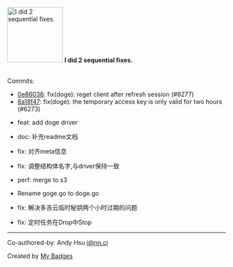 <img src="https://my-badges.github.io/my-badges/fix-2.png" alt="I did 2 sequential fixes." title="I did 2 sequential fixes." width="128">
<strong>I did 2 sequential fixes.</strong>
<br><br>

Commits:

- <a href="https://github.com/eryajf/OpenList/commit/0e86036874a7576c99991dcf6b462a0cce51bb8b">0e86036</a>: fix(doge): reget client after refresh session (#6277)
- <a href="https://github.com/eryajf/OpenList/commit/8a18f47e68d145b3c5287c7767dc3a33a54ae083">8a18f47</a>: fix(doge): the temporary access key is only valid for two hours (#6273)

* feat: add doge driver

* doc: 补充readme文档

* fix: 对齐meta信息

* fix: 调整结构体名字,与driver保持一致

* perf: merge to s3

* Rename goge.go to doge.go

* fix: 解决多吉云临时秘钥两个小时过期的问题

* fix: 定时任务在Drop中Stop

---------

Co-authored-by: Andy Hsu <i@nn.ci>


Created by <a href="https://github.com/my-badges/my-badges">My Badges</a>